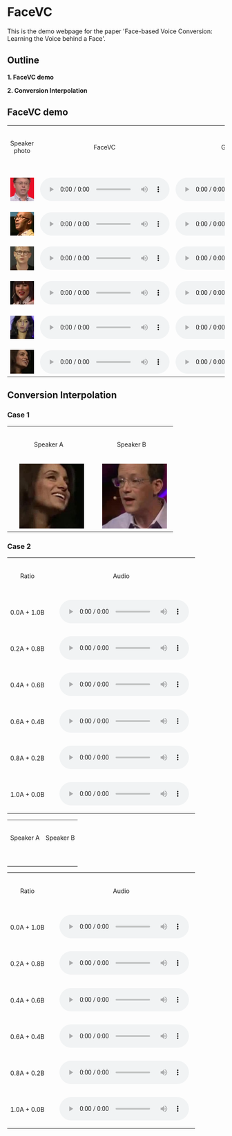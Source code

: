 # FaceVC

This is the demo webpage for the paper 'Face-based Voice Conversion: Learning the Voice behind a Face'.


## Outline

**1. FaceVC demo**

**2. Conversion Interpolation**


## FaceVC demo

<table border="0" cellpadding="0" cellspacing="0" style="width: 100%;">
<tbody>
    <tr>
        <td ALIGN=CENTER valign=CENTER>　<p>Speaker photo</p>　</td>
        <td ALIGN=CENTER valign=CENTER>　<p>FaceVC</p>　</td>
        <td ALIGN=CENTER valign=CENTER>　<p>Ground Truth</p>　</td>
    </tr>
    <tr>
        <td ALIGN=CENTER>　<img alt="" src="img/male/06M8qY7Q74Y_00015.jpg" width="150"/>　</td>
        <td ALIGN=CENTER VALIGN=CENTER>　<audio
            controls
            src="Gwarp_fixG_MSE_tune1/p333_027.npyx06M8qY7Q74Y-00001.npy.wav">
                Your browser does not support the
                <code>audio</code> element.
        </audio>　</td>
        <td ALIGN=CENTER VALIGN=CENTER>　<audio
            controls
            src="GT/06M8qY7Q74Y-00001.wav">
                Your browser does not support the
                <code>audio</code> element.
        </audio>　</td>
    </tr>
    <tr>
        <td ALIGN=CENTER>　<img alt="" src="img/male/05jJodDVJRQ_00032.jpg" width="150"/>　</td>
        <td ALIGN=CENTER VALIGN=CENTER>　<audio
            controls
            src="Gwarp_fixG_MSE_tune1/p333_027.npyx05jJodDVJRQ-00002.npy.wav">
                Your browser does not support the
                <code>audio</code> element.
        </audio>　</td>
        <td ALIGN=CENTER VALIGN=CENTER>　<audio
            controls
            src="GT/05jJodDVJRQ-00002.wav">
                Your browser does not support the
                <code>audio</code> element.
        </audio>　</td>
    </tr>
    <tr>
        <td ALIGN=CENTER>　<img alt="" src="img/male/MHN1gqrXMUM_00007.jpg" width="150"/>　</td>
        <td ALIGN=CENTER VALIGN=CENTER>　<audio
            controls
            src="Gwarp_fixG_MSE_tune1/p333_027.npyxMHN1gqrXMUM-00024.npy.wav">
                Your browser does not support the
                <code>audio</code> element.
        </audio>　</td>
        <td ALIGN=CENTER VALIGN=CENTER>　<audio
            controls
            src="GT/MHN1gqrXMUM-00001.wav">
                Your browser does not support the
                <code>audio</code> element.
        </audio>　</td>
    </tr>
    <tr>
        <td ALIGN=CENTER>　<img alt="" src="img/female/0wpCZxiAQzw_00037.jpg" width="150"/>　</td>
        <td ALIGN=CENTER VALIGN=CENTER>　<audio
            controls
            src="Gwarp_fixG_MSE_tune1/p333_027.npyx0wpCZxiAQzw-00001.npy.wav">
                Your browser does not support the
                <code>audio</code> element.
        </audio>　</td>
        <td ALIGN=CENTER VALIGN=CENTER>　<audio
            controls
            src="GT/0wpCZxiAQzw-00001.wav">
                Your browser does not support the
                <code>audio</code> element.
        </audio>　</td>
    </tr>
    <tr>
        <td ALIGN=CENTER>　<img alt="" src="img/female/0akiEFwtkyA_00004.jpg" width="150"/>　</td>
        <td ALIGN=CENTER VALIGN=CENTER>　<audio
            controls
            src="Gwarp_fixG_MSE_tune1/p333_027.npyx0akiEFwtkyA-00001.npy.wav">
                Your browser does not support the
                <code>audio</code> element.
        </audio>　</td>
        <td ALIGN=CENTER VALIGN=CENTER>　<audio
            controls
            src="GT/0akiEFwtkyA-00001.wav">
                Your browser does not support the
                <code>audio</code> element.
        </audio>　</td>
    </tr>
    <tr>
        <td ALIGN=CENTER>　<img alt="" src="img/female/0SW0HFy9Et4_00011.jpg" width="150"/>　</td>
        <td ALIGN=CENTER VALIGN=CENTER>　<audio
            controls
            src="Gwarp_fixG_MSE_tune1/p333_027.npyx0SW0HFy9Et4-00001.npy.wav">
                Your browser does not support the
                <code>audio</code> element.
        </audio>　</td>
        <td ALIGN=CENTER VALIGN=CENTER>　<audio
            controls
            src="GT/0SW0HFy9Et4-00001.wav">
                Your browser does not support the
                <code>audio</code> element.
        </audio>　</td>
    </tr>
</tbody></table>


## Conversion Interpolation
### Case 1
<table border="0" cellpadding="0" cellspacing="0" style="width: 100%;">
<tbody>
    <tr>
        <td ALIGN=CENTER>　<p>Speaker A</p>　</td>
        <td ALIGN=CENTER>　<p>Speaker B</p>　</td>
    </tr>
    <tr>
        <td ALIGN=CENTER>　<img alt="" src="img/female/0SW0HFy9Et4_00011.jpg"  width="150"/>　</td>
        <td ALIGN=CENTER>　<img alt="" src="img/male/08ZWROqoTZo_00026.jpg"  width="150"/>　</td>
    </tr>
</tbody></table>



<table border="0" cellpadding="0" cellspacing="0" style="width: 100%;">
<tbody>
    <tr>
        <td ALIGN=CENTER>　<p>Ratio</p>　</td>
        <td ALIGN=CENTER>　<p>Audio</p>　</td>
    </tr>
    <tr>
        <td ALIGN=CENTER>　<p>0.0A + 1.0B</p>　</td>
        <td ALIGN=CENTER>　<audio
            controls
            src="Gwarp_fixG_MSE_tune1_inter/p237_086.npyx0SW0HFy9Et4-00002.npy_08ZWROqoTZo-00005.npy_1.0.wav">
                Your browser does not support the
                <code>audio</code> element.
        </audio>　</td>
    <tr>
        <td ALIGN=CENTER>　<p>0.2A + 0.8B</p>　</td>
        <td ALIGN=CENTER>　<audio
            controls
            src="Gwarp_fixG_MSE_tune1_inter/p237_086.npyx0SW0HFy9Et4-00002.npy_08ZWROqoTZo-00005.npy_0.8.wav">
                Your browser does not support the
                <code>audio</code> element.
        </audio>　</td>
    </tr>
    <tr>
        <td ALIGN=CENTER>　<p>0.4A + 0.6B</p>　</td>
        <td ALIGN=CENTER>　<audio
            controls
            src="Gwarp_fixG_MSE_tune1_inter/p237_086.npyx0SW0HFy9Et4-00002.npy_08ZWROqoTZo-00005.npy_0.6.wav">
                Your browser does not support the
                <code>audio</code> element.
        </audio>　</td>
    </tr>
    <tr>
        <td ALIGN=CENTER>　<p>0.6A + 0.4B</p>　</td>
        <td ALIGN=CENTER>　<audio
            controls
            src="Gwarp_fixG_MSE_tune1_inter/p237_086.npyx0SW0HFy9Et4-00002.npy_08ZWROqoTZo-00005.npy_0.4.wav">
                Your browser does not support the
                <code>audio</code> element.
        </audio>　</td>
    </tr>
    <tr>
        <td ALIGN=CENTER>　<p>0.8A + 0.2B</p>　</td>
        <td ALIGN=CENTER>　<audio
            controls
            src="Gwarp_fixG_MSE_tune1_inter/p237_086.npyx0SW0HFy9Et4-00002.npy_08ZWROqoTZo-00005.npy_0.2.wav">
                Your browser does not support the
                <code>audio</code> element.
        </audio>　</td>
    </tr>
    <tr>
        <td ALIGN=CENTER>　<p>1.0A + 0.0B</p>　</td>
        <td ALIGN=CENTER>　<audio
            controls
            src="Gwarp_fixG_MSE_tune1_inter/p237_086.npyx0SW0HFy9Et4-00002.npy_08ZWROqoTZo-00005.npy_0.0.wav">
                Your browser does not support the
                <code>audio</code> element.
        </audio>　</td>
    </tr>



### Case 2
<table border="0" cellpadding="0" cellspacing="0" style="width: 100%;">
<tbody>
    <tr>
        <td ALIGN=CENTER>　<p>Speaker A</p>　</td>
        <td ALIGN=CENTER>　<p>Speaker B</p>　</td>
    </tr>
    <tr>
        <td ALIGN=CENTER>　<img alt="" src="img/female/0akiEFwtkyA_00004.jpg.jpg"  width="150"/>　</td>
        <td ALIGN=CENTER>　<img alt="" src="img/male/06M8qY7Q74Y_00015.jpg.jpg"  width="150"/>　</td>
    </tr>
</tbody></table>



<table border="0" cellpadding="0" cellspacing="0" style="width: 100%;">
<tbody>
    <tr>
        <td ALIGN=CENTER>　<p>Ratio</p>　</td>
        <td ALIGN=CENTER>　<p>Audio</p>　</td>
    </tr>
    <tr>
        <td ALIGN=CENTER>　<p>0.0A + 1.0B</p>　</td>
        <td ALIGN=CENTER>　<audio
            controls
            src="Gwarp_fixG_MSE_tune1_inter/p266_243.npyx0akiEFwtkyA-00001.npy_06M8qY7Q74Y-00001.npy_1.0.wav">
                Your browser does not support the
                <code>audio</code> element.
        </audio>　</td>
    <tr>
        <td ALIGN=CENTER>　<p>0.2A + 0.8B</p>　</td>
        <td ALIGN=CENTER>　<audio
            controls
            src="Gwarp_fixG_MSE_tune1_inter/p266_243.npyx0akiEFwtkyA-00001.npy_06M8qY7Q74Y-00001.npy_0.8.wav">
                Your browser does not support the
                <code>audio</code> element.
        </audio>　</td>
    </tr>
    <tr>
        <td ALIGN=CENTER>　<p>0.4A + 0.6B</p>　</td>
        <td ALIGN=CENTER>　<audio
            controls
            src="Gwarp_fixG_MSE_tune1_inter/p266_243.npyx0akiEFwtkyA-00001.npy_06M8qY7Q74Y-00001.npy_0.6.wav">
                Your browser does not support the
                <code>audio</code> element.
        </audio>　</td>
    </tr>
    <tr>
        <td ALIGN=CENTER>　<p>0.6A + 0.4B</p>　</td>
        <td ALIGN=CENTER>　<audio
            controls
            src="Gwarp_fixG_MSE_tune1_inter/p266_243.npyx0akiEFwtkyA-00001.npy_06M8qY7Q74Y-00001.npy_0.4.wav">
                Your browser does not support the
                <code>audio</code> element.
        </audio>　</td>
    </tr>
    <tr>
        <td ALIGN=CENTER>　<p>0.8A + 0.2B</p>　</td>
        <td ALIGN=CENTER>　<audio
            controls
            src="Gwarp_fixG_MSE_tune1_inter/p266_243.npyx0akiEFwtkyA-00001.npy_06M8qY7Q74Y-00001.npy_0.2.wav">
                Your browser does not support the
                <code>audio</code> element.
        </audio>　</td>
    </tr>
    <tr>
        <td ALIGN=CENTER>　<p>1.0A + 0.0B</p>　</td>
        <td ALIGN=CENTER>　<audio
            controls
            src="Gwarp_fixG_MSE_tune1_inter/p266_243.npyx0akiEFwtkyA-00001.npy_06M8qY7Q74Y-00001.npy_0.0.wav">
                Your browser does not support the
                <code>audio</code> element.
        </audio>　</td>
    </tr>

